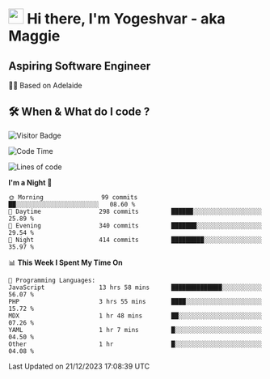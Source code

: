<h1><img src="https://emojis.slackmojis.com/emojis/images/1531849430/4246/blob-sunglasses.gif?1531849430" width="30"/> Hi there, I'm Yogeshvar - aka Maggie</h1>

## Aspiring Software Engineer
🏂🏻  Based on Adelaide 

## 🛠 When & What do I code ?  

![Visitor Badge](https://visitor-badge.feriirawann.repl.co?username=yogeshvar&repo=yogeshvar&label=Visitors&style=plastic&color=%23457BFF&contentType=svg)

<!--START_SECTION:waka-->
![Code Time](http://img.shields.io/badge/Code%20Time-2%2C440%20hrs%203%20mins-blue)

![Lines of code](https://img.shields.io/badge/From%20Hello%20World%20I%27ve%20Written-4.0%20million%20lines%20of%20code-blue)

**I'm a Night 🦉** 

```text
🌞 Morning                99 commits          ██░░░░░░░░░░░░░░░░░░░░░░░   08.60 % 
🌆 Daytime                298 commits         ██████░░░░░░░░░░░░░░░░░░░   25.89 % 
🌃 Evening                340 commits         ███████░░░░░░░░░░░░░░░░░░   29.54 % 
🌙 Night                  414 commits         █████████░░░░░░░░░░░░░░░░   35.97 % 
```


📊 **This Week I Spent My Time On** 

```text
💬 Programming Languages: 
JavaScript               13 hrs 58 mins      ██████████████░░░░░░░░░░░   56.07 % 
PHP                      3 hrs 55 mins       ████░░░░░░░░░░░░░░░░░░░░░   15.72 % 
MDX                      1 hr 48 mins        ██░░░░░░░░░░░░░░░░░░░░░░░   07.26 % 
YAML                     1 hr 7 mins         █░░░░░░░░░░░░░░░░░░░░░░░░   04.50 % 
Other                    1 hr                █░░░░░░░░░░░░░░░░░░░░░░░░   04.08 % 
```


 Last Updated on 21/12/2023 17:08:39 UTC
<!--END_SECTION:waka-->
